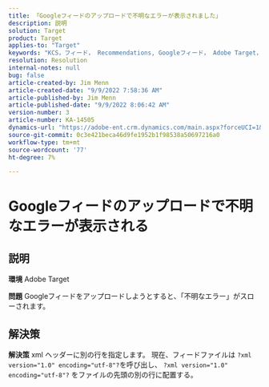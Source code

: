 ```yaml
---
title: 「Googleフィードのアップロードで不明なエラーが表示されました」
description: 説明
solution: Target
product: Target
applies-to: "Target"
keywords: "KCS，フィード， Recommendations, Googleフィード， Adobe Target，不明なエラー"
resolution: Resolution
internal-notes: null
bug: false
article-created-by: Jim Menn
article-created-date: "9/9/2022 7:58:36 AM"
article-published-by: Jim Menn
article-published-date: "9/9/2022 8:06:42 AM"
version-number: 3
article-number: KA-14505
dynamics-url: "https://adobe-ent.crm.dynamics.com/main.aspx?forceUCI=1&pagetype=entityrecord&etn=knowledgearticle&id=c9c8642f-1530-ed11-9db1-0022480866ad"
source-git-commit: 0c3e421beca46d9fe1952b1f98538a50697216a0
workflow-type: tm+mt
source-wordcount: '77'
ht-degree: 7%

---
```


# Googleフィードのアップロードで不明なエラーが表示される

## 説明


<b>環境</b>
Adobe Target

<b>問題</b>
Googleフィードをアップロードしようとすると、「不明なエラー」がスローされます。


## 解決策


<b>解決策</b>
xml ヘッダーに別の行を指定します。
現在、フィードファイルは `?xml version="1.0" encoding="utf-8"?`を呼び出し、 `?xml version="1.0" encoding="utf-8"?` をファイルの先頭の別の行に配置する。
